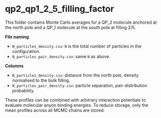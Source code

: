 # qp2_qp1_2_5_filling_factor

This folder contains Monte Carlo averages for a QP\_2 molecule anchored at the north pole and a QP\_1 molecule at the south pole at filling 2/5.

**File naming**
- `N_particles_density.csv`: `N` is the total number of particles in the configuration.
- `N_particles_pair_density.csv`: same `N` as above.

**Columns**
- `N_particles_density.csv`: distance from the north pole, density normalised to the bulk filling.
- `N_particles_pair_density.csv`: particle separation, pair-distribution probability.

These profiles can be combined with arbitrary interaction potentials to evaluate molecular anyon binding energies. To reduce storage, only the mean profiles across all MCMC chains are stored.
